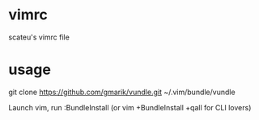 vimrc
=====

scateu's vimrc file

usage
=====
git clone https://github.com/gmarik/vundle.git ~/.vim/bundle/vundle

Launch vim, run :BundleInstall (or vim +BundleInstall +qall for CLI lovers)


